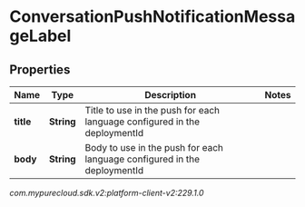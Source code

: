 # ConversationPushNotificationMessageLabel


## Properties

| Name | Type | Description | Notes |
| ------------ | ------------- | ------------- | ------------- |
| **title** | **String** | Title to use in the push for each language configured in the deploymentId |  |
| **body** | **String** | Body to use in the push for each language configured in the deploymentId |  |




_com.mypurecloud.sdk.v2:platform-client-v2:229.1.0_
